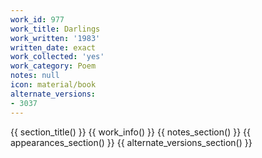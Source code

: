 ```yaml
---
work_id: 977
work_title: Darlings
work_written: '1983'
written_date: exact
work_collected: 'yes'
work_category: Poem
notes: null
icon: material/book
alternate_versions:
- 3037
---
```


{{ section_title() }}
{{ work_info() }}
{{ notes_section() }}
{{ appearances_section() }}
{{ alternate_versions_section() }}